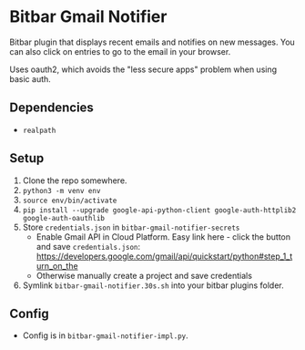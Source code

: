 # Bitbar Gmail Notifier
Bitbar plugin that displays recent emails and notifies on new messages. You can also click on entries to go to the email in your browser.

Uses oauth2, which avoids the "less secure apps" problem when using basic auth.

## Dependencies
- `realpath`

## Setup
1. Clone the repo somewhere.
2. `python3 -m venv env`
3. `source env/bin/activate`
4. `pip install --upgrade google-api-python-client google-auth-httplib2 google-auth-oauthlib`
5. Store `credentials.json` in `bitbar-gmail-notifier-secrets`
    - Enable Gmail API in Cloud Platform. Easy link here - click the button and save `credentials.json`: https://developers.google.com/gmail/api/quickstart/python#step_1_turn_on_the
    - Otherwise manually create a project and save credentials
6. Symlink `bitbar-gmail-notifier.30s.sh` into your bitbar plugins folder.

## Config
- Config is in `bitbar-gmail-notifier-impl.py`.